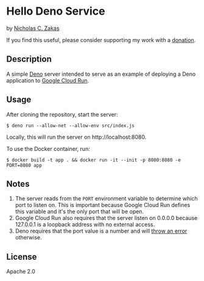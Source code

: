 # Hello Deno Service

by [Nicholas C. Zakas](https://humanwhocodes.com)

If you find this useful, please consider supporting my work with a [donation](https://humanwhocodes.com/donate).

## Description

A simple [Deno](https://deno.land/) server intended to serve as an example of deploying a Deno application to [Google Cloud Run](https://cloud.google.com/run/).

## Usage

After cloning the repository, start the server:

```
$ deno run --allow-net --allow-env src/index.js
```

Locally, this will run the server on http://localhost:8080.

To use the Docker container, run:

```
$ docker build -t app . && docker run -it --init -p 8080:8080 -e PORT=8080 app
```

## Notes

1. The server reads from the `PORT` environment variable to determine which port to listen on. This is important because Google Cloud Run defines this variable and it's the only port that will be open.
1. Google Cloud Run also requires that the server listen on 0.0.0.0 because 127.0.0.1 is a loopback address with no external access.
1. Deno requires that the port value is a number and will [throw an error](https://github.com/denoland/deno/issues/7891) otherwise.

## License

Apache 2.0
